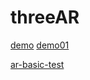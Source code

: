 # threeAR
[demo](https://li932565422.github.io/threeAR/Three_AR/AR_three.html)
[demo01](https://li932565422.github.io/threeAR/Three_AR01/mobile-performance.html)

[ar-basic-test](https://li932565422.github.io/threeAR/lkadjf/control000.html)
